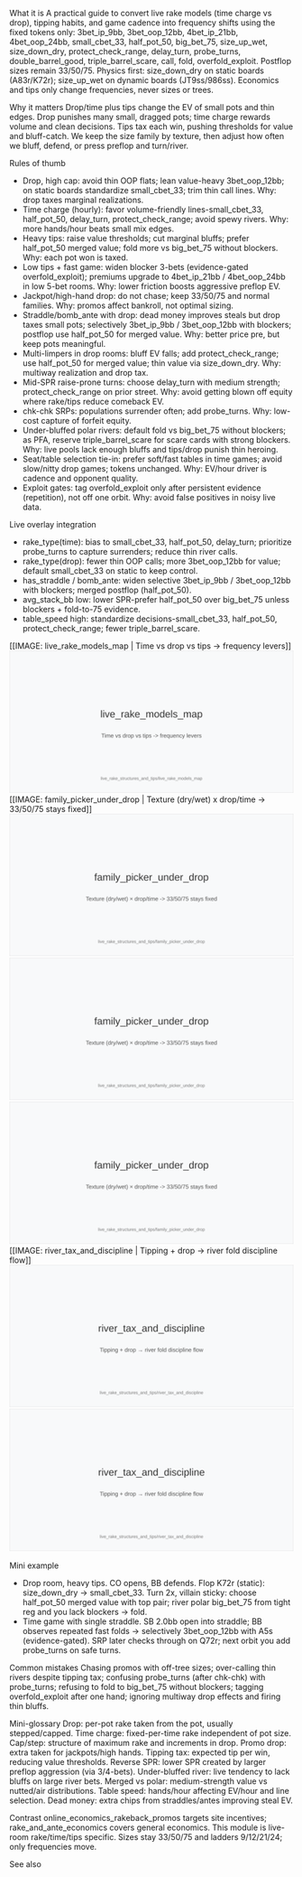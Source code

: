 What it is
A practical guide to convert live rake models (time charge vs drop), tipping habits, and game cadence into frequency shifts using the fixed tokens only: 3bet_ip_9bb, 3bet_oop_12bb, 4bet_ip_21bb, 4bet_oop_24bb, small_cbet_33, half_pot_50, big_bet_75, size_up_wet, size_down_dry, protect_check_range, delay_turn, probe_turns, double_barrel_good, triple_barrel_scare, call, fold, overfold_exploit. Postflop sizes remain 33/50/75. Physics first: size_down_dry on static boards (A83r/K72r); size_up_wet on dynamic boards (JT9ss/986ss). Economics and tips only change frequencies, never sizes or trees.

Why it matters
Drop/time plus tips change the EV of small pots and thin edges. Drop punishes many small, dragged pots; time charge rewards volume and clean decisions. Tips tax each win, pushing thresholds for value and bluff-catch. We keep the size family by texture, then adjust how often we bluff, defend, or press preflop and turn/river.

Rules of thumb
- Drop, high cap: avoid thin OOP flats; lean value-heavy 3bet_oop_12bb; on static boards standardize small_cbet_33; trim thin call lines. Why: drop taxes marginal realizations. 
- Time charge (hourly): favor volume-friendly lines-small_cbet_33, half_pot_50, delay_turn, protect_check_range; avoid spewy rivers. Why: more hands/hour beats small mix edges. 
- Heavy tips: raise value thresholds; cut marginal bluffs; prefer half_pot_50 merged value; fold more vs big_bet_75 without blockers. Why: each pot won is taxed. 
- Low tips + fast game: widen blocker 3-bets (evidence-gated overfold_exploit); premiums upgrade to 4bet_ip_21bb / 4bet_oop_24bb in low 5-bet rooms. Why: lower friction boosts aggressive preflop EV. 
- Jackpot/high-hand drop: do not chase; keep 33/50/75 and normal families. Why: promos affect bankroll, not optimal sizing. 
- Straddle/bomb_ante with drop: dead money improves steals but drop taxes small pots; selectively 3bet_ip_9bb / 3bet_oop_12bb with blockers; postflop use half_pot_50 for merged value. Why: better price pre, but keep pots meaningful. 
- Multi-limpers in drop rooms: bluff EV falls; add protect_check_range; use half_pot_50 for merged value; thin value via size_down_dry. Why: multiway realization and drop tax. 
- Mid-SPR raise-prone turns: choose delay_turn with medium strength; protect_check_range on prior street. Why: avoid getting blown off equity where rake/tips reduce comeback EV. 
- chk-chk SRPs: populations surrender often; add probe_turns. Why: low-cost capture of forfeit equity. 
- Under-bluffed polar rivers: default fold vs big_bet_75 without blockers; as PFA, reserve triple_barrel_scare for scare cards with strong blockers. Why: live pools lack enough bluffs and tips/drop punish thin heroing. 
- Seat/table selection tie-in: prefer soft/fast tables in time games; avoid slow/nitty drop games; tokens unchanged. Why: EV/hour driver is cadence and opponent quality. 
- Exploit gates: tag overfold_exploit only after persistent evidence (repetition), not off one orbit. Why: avoid false positives in noisy live data.

Live overlay integration
- rake_type(time): bias to small_cbet_33, half_pot_50, delay_turn; prioritize probe_turns to capture surrenders; reduce thin river calls. 
- rake_type(drop): fewer thin OOP calls; more 3bet_oop_12bb for value; default small_cbet_33 on static to keep control. 
- has_straddle / bomb_ante: widen selective 3bet_ip_9bb / 3bet_oop_12bb with blockers; merged postflop (half_pot_50). 
- avg_stack_bb low: lower SPR-prefer half_pot_50 over big_bet_75 unless blockers + fold-to-75 evidence. 
- table_speed high: standardize decisions-small_cbet_33, half_pot_50, protect_check_range; fewer triple_barrel_scare.

[[IMAGE: live_rake_models_map | Time vs drop vs tips -> frequency levers]]
![Time vs drop vs tips -> frequency levers](images/live_rake_models_map.svg)
[[IMAGE: family_picker_under_drop | Texture (dry/wet) x drop/time -> 33/50/75 stays fixed]]
![Texture (dry/wet) × drop/time -> 33/50/75 stays fixed](images/family_picker_under_drop.svg)
![Texture (dry/wet) x drop/time -> 33/50/75 stays fixed](images/family_picker_under_drop.svg)
![Texture (dry/wet) x drop/time -> 33/50/75 stays fixed](images/family_picker_under_drop.svg)
[[IMAGE: river_tax_and_discipline | Tipping + drop -> river fold discipline flow]]
![Tipping + drop → river fold discipline flow](images/river_tax_and_discipline.svg)
![Tipping + drop -> river fold discipline flow](images/river_tax_and_discipline.svg)

Mini example
- Drop room, heavy tips. CO opens, BB defends. Flop K72r (static): size_down_dry -> small_cbet_33. Turn 2x, villain sticky: choose half_pot_50 merged value with top pair; river polar big_bet_75 from tight reg and you lack blockers -> fold. 
- Time game with single straddle. SB 2.0bb open into straddle; BB observes repeated fast folds -> selectively 3bet_oop_12bb with A5s (evidence-gated). SRP later checks through on Q72r; next orbit you add probe_turns on safe turns.

Common mistakes
Chasing promos with off-tree sizes; over-calling thin rivers despite tipping tax; confusing probe_turns (after chk-chk) with probe_turns; refusing to fold to big_bet_75 without blockers; tagging overfold_exploit after one hand; ignoring multiway drop effects and firing thin bluffs.

Mini-glossary
Drop: per-pot rake taken from the pot, usually stepped/capped. 
Time charge: fixed-per-time rake independent of pot size. 
Cap/step: structure of maximum rake and increments in drop. 
Promo drop: extra taken for jackpots/high hands. 
Tipping tax: expected tip per win, reducing value thresholds. 
Reverse SPR: lower SPR created by larger preflop aggression (via 3/4-bets). 
Under-bluffed river: live tendency to lack bluffs on large river bets. 
Merged vs polar: medium-strength value vs nutted/air distributions. 
Table speed: hands/hour affecting EV/hour and line selection. 
Dead money: extra chips from straddles/antes improving steal EV.

Contrast
online_economics_rakeback_promos targets site incentives; rake_and_ante_economics covers general economics. This module is live-room rake/time/tips specific. Sizes stay 33/50/75 and ladders 9/12/21/24; only frequencies move.

See also